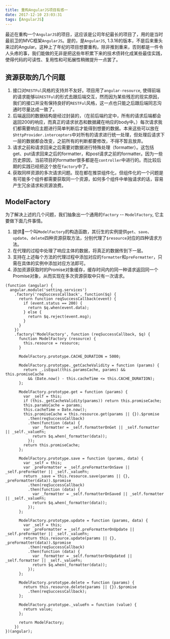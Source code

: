 ```yaml
---
title: 重构AngularJS项目有感一
date: 2017-12-10 23:03:31
tags: [AngularJS]
---
```

最近在重构一个`AngularJS`的项目，这应该是公司年纪最长的项目了，用的是当时最前卫的MVC框架`AngularJS`。是的，是`AngularJS`, 1.3.16的版本，不是后来重头来过的Angular。这种上了年纪的项目想要重构，除非推到重来，否则都是一件令人头疼的事，我们能做的无非是把这些年积累下来的技术债转化成某些最佳实践，使得代码的可读性、复用性和可拓展性稍微提升一点罢了。
## 资源获取的几个问题
1. 接口对`RESTFul`风格的支持并不友好。项目用了`angular-resource`, 使得前端的请求能够以`RESTFul`的形式去跟后端交互，然而因为某些残忍的现实原因，我们的接口并没有保持良好的`RESTFul`风格，这一点也只能之后跟后端同志沟通时尽量达成一致了。
2. 后端返回的数据结构是经过封装的，（在前后端约定中，所有的请求后端都会返回200的响应，而真正的请求状态和数据藏在响应的body中。）每次请求我们都需要响应主题进行简单判断后才能得到想要的数据。本来这些可以放在`$httpProvider.interceptors`中对所有的请求进行统一处理，但处理后请求下一层的数据都会改变，之前所有的判断都要修改，不得不暂且放弃。
3. 请求之前和请求回来之后需要对数据进行特殊处理（formatter）。这包括get、put请求回来之后的formatter，和post请求之前的formatter。因为一些历史原因，当前项目的formatter很多都是在`controller`中进行的。而比较后期的实践已经把这个放在`factory`中了。
4. 获取同样资源的多次请求问题。现在都在推崇组件化，但组件化的一个问题是有可能多个组件都需要获取同一个资源，如何多个组件中单独请求的话，容易产生冗余请求和资源浪费。

## ModelFactory
为了解决上述的几个问题，我们抽象出一个通用的`factory` -- `ModelFactory`, 它主要做下面几件事情。
1. 提供一个叫`ModelFactory`的构造函数，其衍生的实例提供`get`、`save`、`update`、`delete`四种资源获取方法，分别代理了`$resource`对应的四种请求方法。
2. 在代理的过程中处理了响应主体的数据，将真正的数据传到下一层。
3. 支持在上述每个方法的代理过程中添加对应的`formatter`和`preFormatter`，只需在具体的实例中添加对应方法即可。
4. 添加资源获取时的Promise对象缓存，缓存时间内的同一种请求返回同一个Promise对象，从而实现在多次资源获取中只有一次请求。

```
(function (angular) {
  angular.module('setting.services')
    .factory('reqSuccessCallback', function($q) {
      return function reqSuccessCallback(event) {
        if (event.status == 200) {
          return $q.when(event.data);
        } else {
          return $q.reject(event.msg);
        }
      }
    })
    .factory('ModelFactory', function (reqSuccessCallback, $q) {
      function ModelFactory (resource) {
        this.resource = resource;
      }

      ModelFactory.prototype.CACHE_DURATION = 5000;

      ModelFactory.prototype._getCacheValidity = function (params) {
        return _.isEqual(this.paramsCache, params) && this.promiseCache 
          && (Date.now() - this.cacheTime <= this.CACHE_DURATION);
      };

      ModelFactory.prototype.get = function (params) {
        var _self = this;
        if (this._getCacheValidity(params)) return this.promiseCache;
        this.paramsCache = params;
        this.cacheTime = Date.now();        
        this.promiseCache = this.resource.get(params || {}).$promise
          .then(reqSuccessCallback)
          .then(function (data) {
            var _formatter = _self.formatterOnGet || _self.formatter || _self._valueFn;
            return $q.when(_formatter(data));
          });
        return this.promiseCache;
      };
      
      ModelFactory.prototype.save = function (params, data) {
        var _self = this;
        var _preFormatter = _self.preFormatterOnSave || _self.preFormatter || _self._valueFn;
        return _save = this.resource.save(params || {}, _preFormatter(data)).$promise
          .then(reqSuccessCallback)
          .then(function (data) {
            var _formatter = _self.formatterOnSaved || _self.formatter || _self._valueFn;
            return $q.when(_formatter(data)); 
          });
      };
      
      ModelFactory.prototype.update = function (params, data) {
        var _self = this;
        var _preFormatter = _self.preFormatterOnUpdate || _self.preFormatter || _self._valueFn;
        return this.resource.update(params || {}, _preFormatter(data)).$promise
          .then(reqSuccessCallback)
          .then(function (data) {
            var _formatter = _self.formatterOnUpdated || _self.formatter || _self._valueFn;
            return $q.when(_formatter(data)); 
          });
      };

      ModelFactory.prototype.delete = function (params) {
        return this.resource.delete(params || {}).$promise
          .then(reqSuccessCallback);
      };

      ModelFactory.prototype._valueFn = function (value) {
        return value;
      };

      return ModelFactory;      
    })
})(angular);
```

